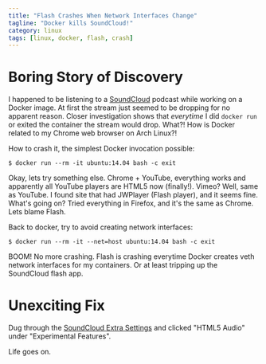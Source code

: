 ```yaml
---
title: "Flash Crashes When Network Interfaces Change"
tagline: "Docker kills SoundCloud!"
category: linux
tags: [linux, docker, flash, crash]
---
```


Boring Story of Discovery
=========================

I happened to be listening to a [SoundCloud](https://soundcloud.com) podcast while working on a Docker image.  At first the stream just seemed to be dropping for no apparent reason.  Closer investigation shows that *everytime* I did `docker run` or exited the container the stream would drop.  What?!  How is Docker related to my Chrome web browser on Arch Linux?!

How to crash it, the simplest Docker invocation possible:

    $ docker run --rm -it ubuntu:14.04 bash -c exit

Okay, lets try something else.  Chrome + YouTube, everything works and apparently all YouTube players are HTML5 now (finally!).  Vimeo? Well, same as YouTube.  I found site that had JWPlayer (Flash player), and it seems fine. What's going on?  Tried everything in Firefox, and it's the same as Chrome.  Lets blame Flash.

Back to docker, try to avoid creating network interfaces:

    $ docker run --rm -it --net=host ubuntu:14.04 bash -c exit

BOOM! No more crashing.  Flash is crashing everytime Docker creates veth network interfaces for my containers. Or at least tripping up the SoundCloud flash app.


Unexciting Fix
==============

Dug through the [SoundCloud Extra Settings](http://soundcloud.com/settings/extra) and clicked "HTML5 Audio" under "Experimental Features".

Life goes on.
